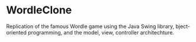 # WordleClone

Replication of the famous Wordle game using the Java Swing library, bject-oriented programming, and the model, view, controller architechture.

